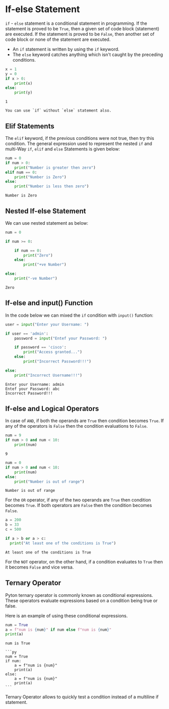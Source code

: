 # If-else Statement

`if` - `else` statement is a conditional statement in programming. If the statement is proved to be `True`, then a given set of code block (statement) are executed. If the statement is proved to be `False`, then another set of code block or none of the statement are executed.

- An `if` statement is written by using the `if` keyword.
- The `else` keyword catches anything which isn't caught by the preceding conditions.

```py
x = 1
y = 0
if x > 0:
    print(x)
else:
    print(y)
```

```console
1
```

```{Note}
You can use `if` without `else` statement also.
```

## Elif Statements

The `elif` keyword, if the previous conditions were not true, then try this condition. The general expression used to represent the nested `if` and multi-Way `if`, `elif` and `else` Statements is given below:

```py
num = 0
if num > 0:
    print("Number is greater then zero")
elif num == 0:
    print("Number is Zero")
else:
    print("Number is less then zero")        
```

```console
Number is Zero
```

## Nested If-else Statement

We can use nested statement as below:

```py
num = 0

if num >= 0:

    if num == 0:
        print("Zero")
    else:
        print("+ve Number")

else:
    print("-ve Number")        
```

```console
Zero
```

## If-else and input() Function

In the code below we can mixed the `if` condition with `input()` function:

```py
user = input("Enter your Username: ")

if user == 'admin':
    password = input("Entef your Password: ")

    if password == 'cisco':
        print("Access granted...")
    else:
        print("Incorrect Password!!!")    

else:
    print("Incorrect Username!!!")
```

```console
Enter your Username: admin
Entef your Password: abc
Incorrect Password!!!
```

## If-else and Logical Operators

In case of `AND`, if both the operands are `True` then condition becomes `True`. If any of the operators is `False` then the condition evaluations to `False`.

```py
num = 9
if num > 0 and num < 10:
    print(num)
```

```console
9
```

```py
num = 0
if num > 0 and num < 10:
    print(num)
else:
    print("Number is out of range")    
```

```console
Number is out of range
```

For the `OR` operator, if any of the two operands are `True` then condition becomes `True`. If both operators are `False` then the condition becomes `False`.

```py
a = 200
b = 33
c = 500

if a > b or a > c:
  print("At least one of the conditions is True")
```

```console
At least one of the conditions is True
```

For the `NOT` operator, on the other hand, if a condition evaluates to `True` then it becomes `False` and vice versa.

## Ternary Operator

Pyton ternary operator is commonly known as conditional expressions. These operators evaluate expressions based on a condition being true or false.

Here is an example of using these conditional expressions.

```py
num = True
a = f"num is {num}" if num else f"num is {num}"
print(a)
```

```console
num is True
```

````{Note} **code above is same as below**
```py
num = True
if num:
    a = f"num is {num}"
    print(a)
else:
    a = f"num is {num}"
    print(a)
```
````

Ternary Operator allows to quickly test a condition instead of a multiline if statement.
